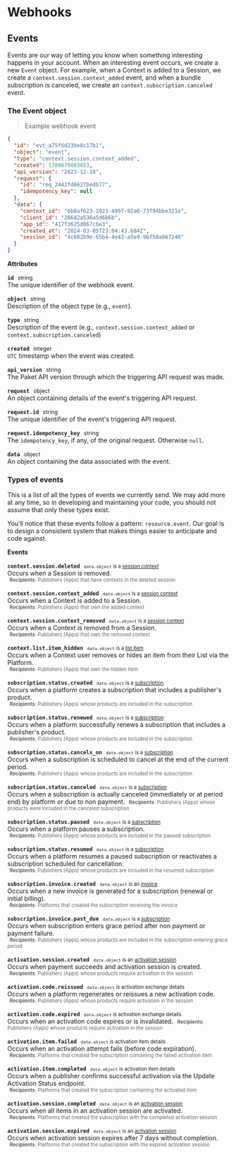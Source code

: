 # Webhooks

## Events

Events are our way of letting you know when something interesting happens in your account. When an interesting event occurs, we create a new `Event` object. For example, when a Context is added to a Session, we create a `context.session.context_added` event, and when a bundle subscription is canceled, we create an `context.subscription.canceled` event.

### The Event object

> Example webhook event

```json
{
  "id": "evt_a75f6d23be8c17b1",
  "object": "event",
  "type": "context.session.context_added",
  "created": 1709679883853,
  "api_version": "2023-12-10",
  "request": {
    "id": "req_2442fd8627bedb77",
    "idempotency_key": null
  },
  "data": {
    "context_id": "6b0af623-2923-4997-92a6-73f94bbe321e",
    "client_id": "286d2a536a5d6b6b",
    "app_id": "417f3625d067cbe3",
    "created_at": "2024-03-05T23:04:43.684Z",
    "session_id": "4c682b9e-65b4-4e43-a5e9-96f58a967240"
  }
}
```
**Attributes**

**`id`** <span style='margin: 0 5px;font-size:.9em'>string</span>  
The unique identifier of the webhook event.

**`object`** <span style='margin: 0 5px;font-size:.9em'>string</span>  
Description of the object type (e.g., `event`).

**`type`** <span style='margin: 0 5px;font-size:.9em'>string</span>  
Description of the event (e.g., `context.session.context_added` or `context.subscription.canceled`)

**`created`** <span style='margin: 0 5px;font-size:.9em'>integer</span>  
`UTC` timestamp when the event was created. 

**`api_version`** <span style='margin: 0 5px;font-size:.9em'>string</span>  
The Paket API version through which the triggering API request was made.

**`request`** <span style='margin: 0 5px;font-size:.9em'>object</span>  
An object containing details of the event's triggering API request.

**`request.id`** <span style='margin: 0 5px;font-size:.9em'>string</span>  
The unique identifier of the event's triggering API request.

**`request.idempotency_key`** <span style='margin: 0 5px;font-size:.9em'>string</span>  
The `idempotency_key`, if any, of the original request. Otherwise `null`.

**`data`** <span style='margin: 0 5px;font-size:.9em'>object</span>  
An object containing the data associated with the event.

### Types of events

This is a list of all the types of events we currently send. We may add more at any time, so in developing and maintaining your code, you should not assume that only these types exist.

You’ll notice that these events follow a pattern: `resource.event`. Our goal is to design a consistent system that makes things easier to anticipate and code against.

**Events**

**`context.session.deleted`** <span style='margin: 0 5px;font-size:.8em'>`data.object` is a [session context](#core-api-sessions-the-session-context-object)</span>  
Occurs when a Session is removed.  
<span style='margin: 0 5px;font-size:.8em;color:#666'>**Recipients**: Publishers (Apps) that have contexts in the deleted session</span>

**`context.session.context_added`** <span style='margin: 0 5px;font-size:.8em'>`data.object` is a [session context](#core-api-sessions-the-session-context-object)</span>  
Occurs when a Context is added to a Session.  
<span style='margin: 0 5px;font-size:.8em;color:#666'>**Recipients**: Publishers (Apps) that own the added context</span>

**`context.session.context_removed`** <span style='margin: 0 5px;font-size:.8em'>`data.object` is a [session context](#core-api-sessions-the-session-context-object)</span>  
Occurs when a Context is removed from a Session.  
<span style='margin: 0 5px;font-size:.8em;color:#666'>**Recipients**: Publishers (Apps) that own the removed context</span>

**`context.list.item_hidden`** <span style='margin: 0 5px;font-size:.8em'>`data.object` is a [list item](#upnext-api-overview-the-list-item-object)</span>  
Occurs when a Context user removes or hides an item from their List via the Platform.  
<span style='margin: 0 5px;font-size:.8em;color:#666'>**Recipients**: Publishers (Apps) that own the hidden item</span>

**`subscription.status.created`** <span style='margin: 0 5px;font-size:.8em'>`data.object` is a [subscription](#license-api-subscriptions-the-subscription-object)</span>  
Occurs when a platform creates a subscription that includes a publisher's product.  
<span style='margin: 0 5px;font-size:.8em;color:#666'>**Recipients**: Publishers (Apps) whose products are included in the subscription</span>

**`subscription.status.renewed`** <span style='margin: 0 5px;font-size:.8em'>`data.object` is a [subscription](#license-api-subscriptions-the-subscription-object)</span>  
Occurs when a platform successfully renews a subscription that includes a publisher's product.  
<span style='margin: 0 5px;font-size:.8em;color:#666'>**Recipients**: Publishers (Apps) whose products are included in the subscription</span>

**`subscription.status.cancels_on`** <span style='margin: 0 5px;font-size:.8em'>`data.object` is a [subscription](#license-api-subscriptions-the-subscription-object)</span>  
Occurs when a subscription is scheduled to cancel at the end of the current period.  
<span style='margin: 0 5px;font-size:.8em;color:#666'>**Recipients**: Publishers (Apps) whose products are included in the subscription</span>

**`subscription.status.canceled`** <span style='margin: 0 5px;font-size:.8em'>`data.object` is a [subscription](#license-api-subscriptions-the-subscription-object)</span>  
Occurs when a subscription is actually canceled (immediately or at period end) by platform or due to non payment.
<span style='margin: 0 5px;font-size:.8em;color:#666'>**Recipients**: Publishers (Apps) whose products were included in the canceled subscription</span>

**`subscription.status.paused`** <span style='margin: 0 5px;font-size:.8em'>`data.object` is a [subscription](#license-api-subscriptions-the-subscription-object)</span>  
Occurs when a platform pauses a subscription.  
<span style='margin: 0 5px;font-size:.8em;color:#666'>**Recipients**: Publishers (Apps) whose products are included in the paused subscription</span>

**`subscription.status.resumed`** <span style='margin: 0 5px;font-size:.8em'>`data.object` is a [subscription](#license-api-subscriptions-the-subscription-object)</span>  
Occurs when a platform resumes a paused subscription or reactivates a subscription scheduled for cancellation.  
<span style='margin: 0 5px;font-size:.8em;color:#666'>**Recipients**: Publishers (Apps) whose products are included in the resumed subscription</span>

**`subscription.invoice.created`** <span style='margin: 0 5px;font-size:.8em'>`data.object` is an [invoice](#license-api-invoices-the-invoice-object)</span>  
Occurs when a new invoice is generated for a subscription (renewal or initial billing).  
<span style='margin: 0 5px;font-size:.8em;color:#666'>**Recipients**: Platforms that created the subscription receiving the invoice</span>

**`subscription.invoice.past_due`** <span style='margin: 0 5px;font-size:.8em'>`data.object` is a [subscription](#license-api-subscriptions-the-subscription-object)</span>  
Occurs when subscription enters grace period after non payment or payment failure.  
<span style='margin: 0 5px;font-size:.8em;color:#666'>**Recipients**: Publishers (Apps) whose products are included in the subscription entering grace period</span>

**`activation.session.created`** <span style='margin: 0 5px;font-size:.8em'>`data.object` is an [activation session](#license-api-activation-activation-session-object)</span>  
Occurs when payment succeeds and activation session is created.  
<span style='margin: 0 5px;font-size:.8em;color:#666'>**Recipients**: Publishers (Apps) whose products require activation in the session</span>

**`activation.code.reissued`** <span style='margin: 0 5px;font-size:.8em'>`data.object` is activation exchange details</span>  
Occurs when a platform regenerates or reissues a new activation code.  
<span style='margin: 0 5px;font-size:.8em;color:#666'>**Recipients**: Publishers (Apps) whose products require activation in the session</span>

**`activation.code.expired`** <span style='margin: 0 5px;font-size:.8em'>`data.object` is activation exchange details</span>  
Occurs when an activation code expires or is invalidated. 
<span style='margin: 0 5px;font-size:.8em;color:#666'>**Recipients**: Publishers (Apps) whose products require activation in the session</span>

**`activation.item.failed`** <span style='margin: 0 5px;font-size:.8em'>`data.object` is activation item details</span>  
Occurs when an activation attempt fails (before code expiration).  
<span style='margin: 0 5px;font-size:.8em;color:#666'>**Recipients**: Platforms that created the subscription containing the failed activation item</span>

**`activation.item.completed`** <span style='margin: 0 5px;font-size:.8em'>`data.object` is activation item details</span>  
Occurs when a publisher confirms successful activation via the Update Activation Status endpoint.  
<span style='margin: 0 5px;font-size:.8em;color:#666'>**Recipients**: Platforms that created the subscription containing the activated item</span>

**`activation.session.completed`** <span style='margin: 0 5px;font-size:.8em'>`data.object` is an [activation session](#license-api-activation-activation-session-object)</span>  
Occurs when all items in an activation session are activated.  
<span style='margin: 0 5px;font-size:.8em;color:#666'>**Recipients**: Platforms that created the subscription with the completed activation session</span>

**`activation.session.expired`** <span style='margin: 0 5px;font-size:.8em'>`data.object` is an [activation session](#license-api-activation-activation-session-object)</span>  
Occurs when activation session expires after 7 days without completion.  
<span style='margin: 0 5px;font-size:.8em;color:#666'>**Recipients**: Platforms that created the subscription with the expired activation session</span>